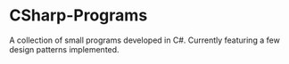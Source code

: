 # CSharp-Programs
A collection of small programs developed in C#. Currently featuring a few design patterns implemented.
